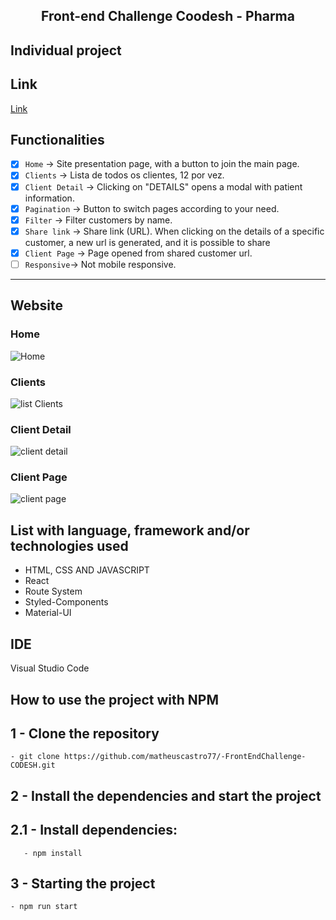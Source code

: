 <h2 align="center"> 
	Front-end Challenge Coodesh - Pharma
</h2>

## Individual project

## Link
[Link](https://pharma-codesh.vercel.app/)

## Functionalities

- [x] `Home` → Site presentation page, with a button to join the main page. 
- [x] `Clients` → Lista de todos os clientes, 12 por vez.
- [x] `Client Detail` → Clicking on "DETAILS" opens a modal with patient information. 
- [x] `Pagination` → Button to switch pages according to your need.
- [x] `Filter` → Filter customers by name.
- [x] `Share link` → Share link (URL). When clicking on the details of a specific customer, a new url is generated, and it is possible to share
- [x] `Client Page` → Page opened from shared customer url.
- [ ] `Responsive`→ Not mobile responsive.

---
## Website
### Home
![Home](https://user-images.githubusercontent.com/94663972/166521588-c4d11eed-62eb-45c8-a760-527f17c88a76.png)
### Clients
![list Clients](https://user-images.githubusercontent.com/94663972/166521595-96ca097f-3003-4109-90b8-51dd6f85a85c.png)
### Client Detail
![client detail](https://user-images.githubusercontent.com/94663972/166521599-175aacdf-005c-4bbb-95bd-726e3be9da0d.png)
### Client Page
![client page](https://user-images.githubusercontent.com/94663972/166521602-a85ca580-9414-4179-b4a6-bf94822420e5.png)

## List with language, framework and/or technologies used
<ul>
	<li>HTML, CSS AND JAVASCRIPT</li>
	<li>React</li>
	<li>Route System</li>
	<li>Styled-Components</li>
	<li>Material-UI</li>
</ul>
 
## IDE

Visual Studio Code

## How to use the project with NPM

## 1 - Clone the repository
	- git clone https://github.com/matheuscastro77/-FrontEndChallenge-CODESH.git
## 2 - Install the dependencies and start the project

## 2.1 - Install dependencies:
       - npm install
      
## 3 - Starting the project
	- npm run start
